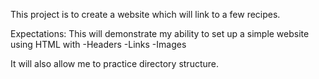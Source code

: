 This project is to create a website which will link to a few recipes.


Expectations:
This will demonstrate my ability to set up a simple website using HTML with 
-Headers
-Links
-Images

It will also allow me to practice directory structure.